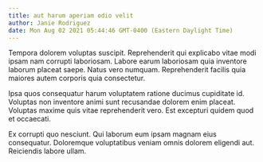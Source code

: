 ```yaml
---
title: aut harum aperiam odio velit
author: Janie Rodriguez
date: Mon Aug 02 2021 05:44:46 GMT-0400 (Eastern Daylight Time)
---
```

Tempora dolorem voluptas suscipit. Reprehenderit qui explicabo vitae modi ipsam nam corrupti laboriosam. Labore earum laboriosam quia inventore laborum placeat saepe. Natus vero numquam. Reprehenderit facilis quia maiores autem corporis quia consectetur.

 Ipsa quos consequatur harum voluptatem ratione ducimus cupiditate id. Voluptas non inventore animi sunt recusandae dolorem enim placeat. Voluptas maxime quis vitae reprehenderit vero. Est excepturi quidem quod et occaecati.

 Ex corrupti quo nesciunt. Qui laborum eum ipsam magnam eius consequatur. Doloremque voluptatibus veniam omnis dolorem eligendi aut. Reiciendis labore ullam.